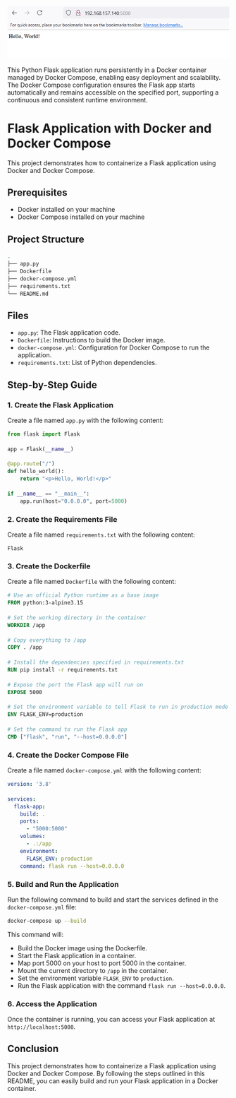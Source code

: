 ![Flask-app-snapshot](Images/flask-app-snapshot.png)

This Python Flask application runs persistently in a Docker container managed by Docker Compose, enabling easy deployment and scalability. The Docker Compose configuration ensures the Flask app starts automatically and remains accessible on the specified port, supporting a continuous and consistent runtime environment.

# Flask Application with Docker and Docker Compose

This project demonstrates how to containerize a Flask application using Docker and Docker Compose.

## Prerequisites

- Docker installed on your machine
- Docker Compose installed on your machine

## Project Structure
```bash
.
├── app.py
├── Dockerfile
├── docker-compose.yml
├── requirements.txt
└── README.md
```

## Files

- `app.py`: The Flask application code.
- `Dockerfile`: Instructions to build the Docker image.
- `docker-compose.yml`: Configuration for Docker Compose to run the application.
- `requirements.txt`: List of Python dependencies.

## Step-by-Step Guide

### 1. Create the Flask Application

Create a file named `app.py` with the following content:

```python
from flask import Flask

app = Flask(__name__)

@app.route("/")
def hello_world():
    return "<p>Hello, World!</p>"

if __name__ == "__main__":
    app.run(host="0.0.0.0", port=5000)
```

### 2. Create the Requirements File

Create a file named `requirements.txt` with the following content:

```
Flask
```

### 3. Create the Dockerfile

Create a file named `Dockerfile` with the following content:

```Dockerfile
# Use an official Python runtime as a base image
FROM python:3-alpine3.15

# Set the working directory in the container
WORKDIR /app

# Copy everything to /app
COPY . /app

# Install the dependencies specified in requirements.txt
RUN pip install -r requirements.txt

# Expose the port the Flask app will run on
EXPOSE 5000

# Set the environment variable to tell Flask to run in production mode
ENV FLASK_ENV=production

# Set the command to run the Flask app
CMD ["flask", "run", "--host=0.0.0.0"]
```

### 4. Create the Docker Compose File

Create a file named `docker-compose.yml` with the following content:

```yaml
version: '3.8'

services:
  flask-app:
    build: .
    ports:
      - "5000:5000"
    volumes:
      - .:/app
    environment:
      FLASK_ENV: production
    command: flask run --host=0.0.0.0
```

### 5. Build and Run the Application

Run the following command to build and start the services defined in the `docker-compose.yml` file:

```bash
docker-compose up --build
```

This command will:
- Build the Docker image using the Dockerfile.
- Start the Flask application in a container.
- Map port 5000 on your host to port 5000 in the container.
- Mount the current directory to `/app` in the container.
- Set the environment variable `FLASK_ENV` to `production`.
- Run the Flask application with the command `flask run --host=0.0.0.0`.

### 6. Access the Application

Once the container is running, you can access your Flask application at `http://localhost:5000`.

## Conclusion

This project demonstrates how to containerize a Flask application using Docker and Docker Compose. By following the steps outlined in this README, you can easily build and run your Flask application in a Docker container.


